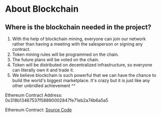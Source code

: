 # About Blockchain

## Where is the blockchain needed in the project?

1. With the help of blockchain mining, everyone can join our network rather than having a meeting with the salesperson or signing any contract.
2. Token mining rules will be programmed on the chain.
3. The future plans will be voted on the chain.
4. Token will be distributed on decentralized infrastructure, so everyone can literally own it and trade it.
5. We believe blockchain is such powerful that we can have the chance to build the world's biggest marketplace. It's crazy but it is just like any other unbridled achievement ^^



Ethereum Contract Address: 0x318b13467537f58890002847fe71eb2a74b6a5a5

Ethereum Contract: [Source Code](https://etherscan.io/address/0x318b13467537f58890002847fe71eb2a74b6a5a5#code)

